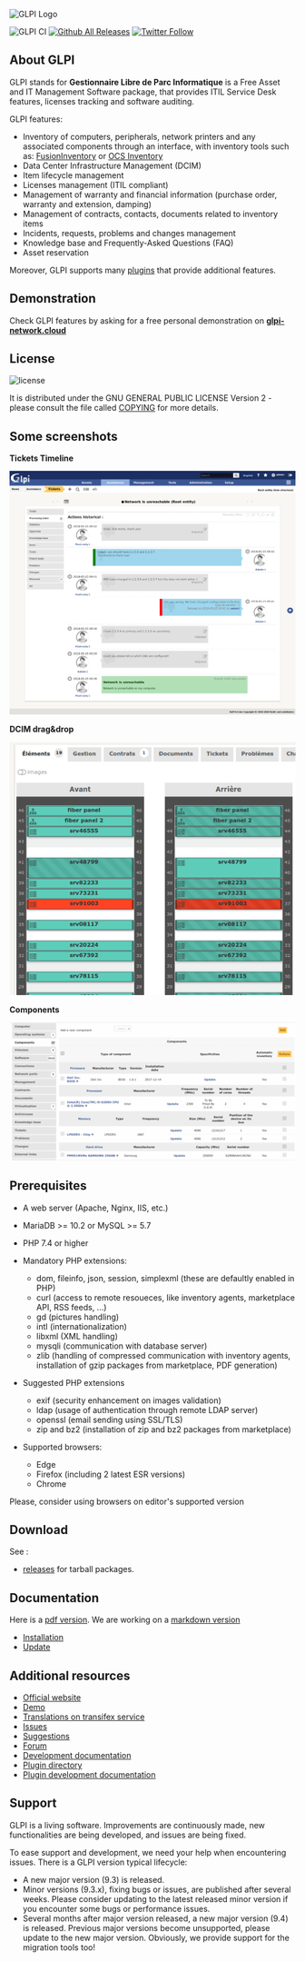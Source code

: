 ![GLPI Logo](https://raw.githubusercontent.com/glpi-project/glpi/master/pics/logos/logo-GLPI-250-black.png)

![GLPI CI](https://github.com/glpi-project/glpi/workflows/GLPI%20CI/badge.svg?branch=9.5%2Fbugfixes)
[![Github All Releases](https://img.shields.io/github/downloads/glpi-project/glpi/total.svg)](#download)
[![Twitter Follow](https://img.shields.io/twitter/follow/GLPI_PROJECT.svg?style=social&label=Follow)](https://twitter.com/GLPI_PROJECT)


## About GLPI

GLPI stands for **Gestionnaire Libre de Parc Informatique** is a Free Asset and IT Management Software package, that provides ITIL Service Desk features, licenses tracking and software auditing.

GLPI features:
* Inventory of computers, peripherals, network printers and any associated components through an interface, with inventory tools such as: [FusionInventory](http://fusioninventory.org/) or [OCS Inventory](https://www.ocsinventory-ng.org/)
* Data Center Infrastructure Management (DCIM)
* Item lifecycle management
* Licenses management (ITIL compliant)
* Management of warranty and financial information (purchase order, warranty and extension, damping)
* Management of contracts, contacts, documents related to inventory items
* Incidents, requests, problems and changes management
* Knowledge base and Frequently-Asked Questions (FAQ)
* Asset reservation

Moreover, GLPI supports many [plugins](http://plugins.glpi-project.org) that provide additional features.

## Demonstration

Check GLPI features by asking for a free personal demonstration on **[glpi-network.cloud](https://www.glpi-network.cloud)**

## License

![license](https://img.shields.io/github/license/glpi-project/glpi.svg)

It is distributed under the GNU GENERAL PUBLIC LICENSE Version 2 - please consult the file called [COPYING](https://raw.githubusercontent.com/glpi-project/glpi/master/COPYING.txt) for more details.

## Some screenshots

**Tickets Timeline**

![Tickets Timeline](pics/screenshots/timeline.png)

**DCIM drag&drop**

![DCIM drag&drop](pics/screenshots/dcim_racks_draganddrop.gif)

**Components**

![Components](pics/screenshots/components.png)

## Prerequisites

* A web server (Apache, Nginx, IIS, etc.)
* MariaDB >= 10.2 or MySQL >= 5.7
* PHP 7.4 or higher
* Mandatory PHP extensions:
    - dom, fileinfo, json, session, simplexml (these are defaultly enabled in PHP)
    - curl (access to remote resoueces, like inventory agents, marketplace API, RSS feeds, ...)
    - gd (pictures handling)
    - intl (internationalization)
    - libxml (XML handling)
    - mysqli (communication with database server)
    - zlib (handling of compressed communication with inventory agents, installation of gzip packages from marketplace, PDF generation)

* Suggested PHP extensions
    - exif (security enhancement on images validation)
    - ldap (usage of authentication through remote LDAP server)
    - openssl (email sending using SSL/TLS)
    - zip and bz2 (installation of zip and bz2 packages from marketplace)

 * Supported browsers:
    - Edge
    - Firefox (including 2 latest ESR versions)
    - Chrome

Please, consider using browsers on editor's supported version


## Download

See :
* [releases](https://github.com/glpi-project/glpi/releases) for tarball packages.


## Documentation

Here is a [pdf version](https://forge.glpi-project.org/attachments/download/1901/glpidoc-0.85-en-partial.pdf).
We are working on a [markdown version](https://github.com/glpi-project/doc)

* [Installation](https://readthedocs.org/projects/glpi-install/)
* [Update](https://glpi-install.readthedocs.io/en/latest/update.html)


## Additional resources

* [Official website](http://glpi-project.org)
* [Demo](https://www.glpi-network.cloud)
* [Translations on transifex service](https://www.transifex.com/glpi/public/)
* [Issues](https://github.com/glpi-project/glpi/issues)
* [Suggestions](http://suggest.glpi-project.org)
* [Forum](http://forum.glpi-project.org)
* [Development documentation](http://glpi-developer-documentation.readthedocs.io/en/master/)
* [Plugin directory](http://plugins.glpi-project.org)
* [Plugin development documentation](http://glpi-developer-documentation.readthedocs.io/en/master/plugins/index.html)


## Support
GLPI is a living software. Improvements are continuously made, new functionalities are being developed, and issues are being fixed.

To ease support and development, we need your help when encountering issues.
There is a GLPI version typical lifecycle:
 * A new major version (9.3) is released.
 * Minor versions (9.3.x), fixing bugs or issues, are published after several weeks.
   Please consider updating to the latest released minor version if you encounter some bugs or performance issues.
 * Several months after major version released, a new major version (9.4) is released.
   Previous major versions become unsupported, please update to the new major version.
   Obviously, we provide support for the migration tools too!
